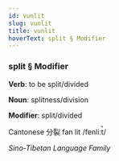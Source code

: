```yaml
---
id: vunlit
slug: vunlit
title: vunlit
hoverText: split § Modifier
---
```


### split § Modifier

**Verb**: to be split/divided

**Noun**: splitness/division

**Modifier**: split/divided

Cantonese 分裂 fan lit /fɐnliːt̚/

*Sino-Tibetan Language Family*